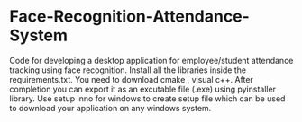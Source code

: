 # Face-Recognition-Attendance-System
Code for developing a desktop application for employee/student attendance tracking using face recognition.
Install all the libraries inside the requirements.txt.
You need to download cmake , visual c++.
After completion you can export it as an excutable file (.exe) using pyinstaller library.
Use setup inno for windows to create setup file which can be used to download your application on any windows system.
